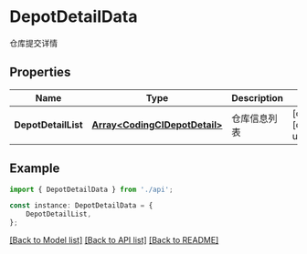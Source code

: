 # DepotDetailData

仓库提交详情

## Properties

Name | Type | Description | Notes
------------ | ------------- | ------------- | -------------
**DepotDetailList** | [**Array&lt;CodingCIDepotDetail&gt;**](CodingCIDepotDetail.md) | 仓库信息列表 | [optional] [default to undefined]

## Example

```typescript
import { DepotDetailData } from './api';

const instance: DepotDetailData = {
    DepotDetailList,
};
```

[[Back to Model list]](../README.md#documentation-for-models) [[Back to API list]](../README.md#documentation-for-api-endpoints) [[Back to README]](../README.md)
